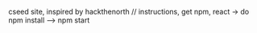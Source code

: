 cseed site, inspired by hackthenorth
// instructions, get npm, react -> do npm install --> npm start
